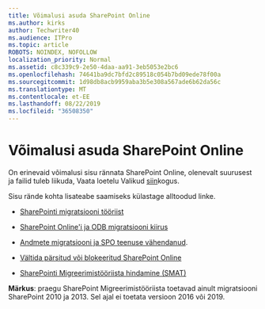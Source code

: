 ```yaml
---
title: Võimalusi asuda SharePoint Online
ms.author: kirks
author: Techwriter40
ms.audience: ITPro
ms.topic: article
ROBOTS: NOINDEX, NOFOLLOW
localization_priority: Normal
ms.assetid: c8c339c9-2e50-4daa-aa91-3eb5053e2bc6
ms.openlocfilehash: 74641ba9dc7bfd2c89518c054b7bd09ede78f00a
ms.sourcegitcommit: 1d98db8acb9959aba3b5e308a567ade6b62da56c
ms.translationtype: MT
ms.contentlocale: et-EE
ms.lasthandoff: 08/22/2019
ms.locfileid: "36508350"
---
```

# <a name="migrate-options-to-sharepoint-online"></a>Võimalusi asuda SharePoint Online

On erinevaid võimalusi sisu rännata SharePoint Online, olenevalt suurusest ja failid tuleb liikuda, Vaata loetelu Valikud [siin](https://docs.microsoft.com/sharepointmigration/migrate-to-sharepoint-online)kogus.

Sisu rände kohta lisateabe saamiseks külastage alltoodud linke.

- [SharePointi migratsiooni tööriist](https://docs.microsoft.com/sharepointmigration/introducing-the-sharepoint-migration-tool)

- [SharePoint Online'i ja ODB migratsiooni kiirus](https://docs.microsoft.com/sharepointmigration/sharepoint-online-and-onedrive-migration-speed)

- [Andmete migratsiooni ja SPO teenuse vähendanud](https://blogs.technet.microsoft.com/sposupport/2017/08/12/data-migration-and-spo-service-throttling/).


- [Vältida pärsitud või blokeeritud SharePoint Online](https://docs.microsoft.com/sharepoint/dev/general-development/how-to-avoid-getting-throttled-or-blocked-in-sharepoint-online)

- [SharePointi Migreerimistööriista hindamine (SMAT)](https://www.microsoft.com/download/details.aspx?id=53598&amp;751be11f-ede8-5a0c-058c-2ee190a24fa6=True)

**Märkus**: praegu SharePoint Migreerimistööriista toetavad ainult migratsiooni SharePoint 2010 ja 2013. Sel ajal ei toetata versioon 2016 või 2019.
